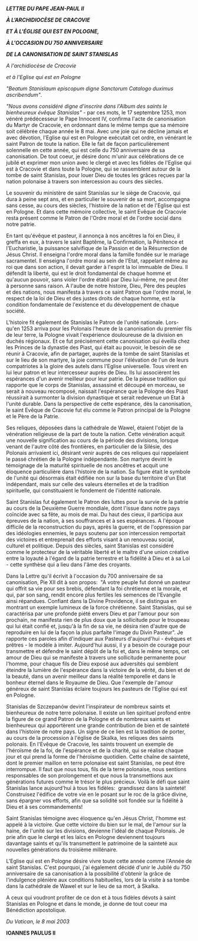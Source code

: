 ***LETTRE DU PAPE JEAN-PAUL II***

***À L’ARCHIDIOCÈSE DE CRACOVIE***

***ET À L'ÉGLISE QUI EST EN POLOGNE,***

***À L'OCCASION DU 750 ANNIVERSAIRE***

***DE LA CANONISATION DE SAINT STANISLAS***

*A l'archidiocèse de Cracovie*

*et à l'Eglise qui est en Pologne*

*"Beatum Stanislaum episcopum digne Sanctorum Catalogo duximus ascribendum"*.

*"Nous avons considéré digne d'inscrire dans l'Album des saints le bienheureux évêque Stanislas"* \- par ces mots, le 17 septembre 1253, mon vénéré prédécesseur le Pape Innocent IV, confirma l'acte de canonisation du Martyr de Cracovie, en ordonnant dans le même temps que sa mémoire soit célébrée chaque année le 8 mai. Avec une joie qui ne décline jamais et avec dévotion, l'Eglise qui est en Pologne exécutait cet ordre, en vénérant le saint Patron de toute la nation. Elle le fait de façon particulièrement solennelle en cette année, qui est celle du 750 anniversaire de sa canonisation. De tout coeur, je désire donc m'unir aux célébrations de ce jubilé et exprimer mon union avec le clergé et avec les fidèles de l'Eglise qui est à Cracovie et dans toute la Pologne, qui se rassemblent autour de la tombe de saint Stanislas, pour louer Dieu de toutes les grâces reçues par la nation polonaise à travers son intercession au cours des siècles.

Le souvenir du ministère de saint Stanislas sur le siège de Cracovie, qui dura à peine sept ans, et en particulier le souvenir de sa mort, accompagna sans cesse, au cours des siècles, l'histoire de la nation et de l'Eglise qui est en Pologne. Et dans cette mémoire collective, le saint Evêque de Cracovie resta présent comme le Patron de l'Ordre moral et de l'ordre social dans notre patrie.

En tant qu'évêque et pasteur, il annonça à nos ancêtres la foi en Dieu, il greffa en eux, à travers le saint Baptême, la Confirmation, la Pénitence et l'Eucharistie, la puissance salvifique de la Passion et de la Résurrection de Jésus Christ. Il enseigna l'ordre moral dans la famille fondée sur le mariage sacramentel. Il enseigna l'ordre moral au sein de l'Etat, rappelant même au roi que dans son action, il devait garder à l'esprit la loi immuable de Dieu. Il défendit la liberté, qui est le droit fondamental de chaque homme et qu'aucun pouvoir, sans violer l'ordre établi par Dieu lui-même, ne peut ôter à personne sans raison. A l'aube de notre histoire, Dieu, Père des peuples et des nations, nous manifesta à travers ce saint Patron que l'ordre moral, le respect de la loi de Dieu et des justes droits de chaque homme, est la condition fondamentale de l'existence et du développement de chaque société.

L'histoire fit également de Stanislas le Patron de l'unité nationale. Lors-qu'en 1253 arriva pour les Polonais l'heure de la canonisation du premier fils de leur terre, la Pologne vivait l'expérience douloureuse de la division en duchés régionaux. Et ce fut précisément cette canonisation qui éveilla chez les Princes de la dynastie des Piast, qui était au pouvoir, le besoin de se réunir à Cracovie, afin de partager, auprès de la tombe de saint Stanislas et sur le lieu de son martyre, la joie commune pour l'élévation de l'un de leurs compatriotes à la gloire des autels dans l'Eglise universelle. Tous virent en lui leur patron et leur intercesseur auprès de Dieu. Ils lui associèrent les espérances d'un avenir meilleur pour leur patrie. De la pieuse tradition qui rapporte que le corps de Stanislas, assassiné et découpé en morceau, se serait à nouveau recomposé, naissait l'espérance que la Pologne des Piast réussirait à surmonter la division dynastique et serait redevenue un Etat à l'unité durable. Dans la perspective de cette espérance, dès la canonisation, le saint Evêque de Cracovie fut élu comme le Patron principal de la Pologne et le Père de la Patrie.

Ses reliques, déposées dans la cathédrale de Wawel, étaient l'objet de la vénération religieuse de la part de toute la nation. Cette vénération acquit une nouvelle signification au cours de la période des divisions, lorsque venant de l'autre côté des frontières, en particulier de la Silésie, des Polonais arrivaient ici, désirant venir auprès de ces reliques qui rappelaient le passé chrétien de la Pologne indépendante. Son martyre devint le témoignage de la maturité spirituelle de nos ancêtres et acquit une éloquence particulière dans l'histoire de la nation. Sa figure était le symbole de l'unité qui désormais était édifiée non sur la base du territoire d'un Etat indépendant, mais sur celle des valeurs éternelles et de la tradition spirituelle, qui constituaient le fondement de l'identité nationale.

Saint Stanislas fut également le Patron des luttes pour la survie de la patrie au cours de la Deuxième Guerre mondiale, dont l'issue dans notre pays coïncide avec sa fête, au mois de mai. Du haut des cieux, il participa aux épreuves de la nation, à ses souffrances et à ses espérances. A l'époque difficile de la reconstruction du pays, après la guerre, et de l'oppression par des idéologies ennemies, le pays soutenu par son intercession remportait des victoires et entreprenait des efforts visant à un renouveau social, culturel et politique. Depuis des siècles, saint Stanislas est considéré comme le protecteur de la véritable liberté et le maître d'une union créative entre la loyauté à l'égard de la patrie terrestre et la fidélité à Dieu et à sa Loi - cette synthèse qui a lieu dans l'âme des croyants.

Dans la Lettre qu'il écrivit à l'occasion du 700 anniversaire de sa canonisation, Pie XII dit à son propos:  "A votre peuple fut donné un pasteur qui offrit sa vie pour ses brebis, défendant la foi chrétienne et la morale, et qui, par son sang, rendit encore plus fertiles les semences de l'Evangile ainsi répandues. Confiant dans la Divine Providence, il se distingua en montrant un exemple lumineux de la force chrétienne. Saint Stanislas, qui se caractérisa par une profonde piété envers Dieu et par l'amour pour son prochain, ne manifesta rien de plus doux que la sollicitude pour le troupeau qui lui était confié et, jusqu'à la fin de sa vie, ne désira rien d'autre que de reproduire en lui de la façon la plus parfaite l'image du Divin Pasteur". Je rapporte ces paroles afin d'indiquer aux Pasteurs d'aujourd'hui - évêques et prêtres - le modèle à imiter. Aujourd'hui aussi, il y a besoin de courage pour transmettre et défendre le saint dépôt de la foi et, dans le même temps, cet amour de Dieu qui se manifeste à travers une sollicitude permanente pour l'homme, pour chaque fils de Dieu exposé aux adversités qui semblent éteindre la lumière de l'espérance dans la victoire de la vérité, du bien et de la beauté, dans un avenir meilleur dans la réalité temporelle et dans le bonheur éternel dans le Royaume de Dieu. Que l'exemple de l'amour généreux de saint Stanislas éclaire toujours les pasteurs de l'Eglise qui est en Pologne.

Stanislas de Szczepanów devint l'inspirateur de nombreux saints et bienheureux de notre terre polonaise. Il existe un lien spirituel profond entre la figure de ce grand Patron de la Pologne et de nombreux saints et bienheureux qui apportèrent une grande contribution de bien et de sainteté dans l'histoire de notre pays. Un signe de ce lien est la tradition de porter, au cours de la procession à l'église de Skalka, les reliques des saints polonais. En l'Evêque de Cracovie, les saints trouvent un exemple de l'héroïsme de la foi, de l'espérance et de la charité, qui se réalise chaque jour et qui prend la forme de l'héroïsme quotidien. Cette chaîne de sainteté, dont le premier maillon en terre polonaise est saint Stanislas, ne peut être interrompue. Il faut que nous tous, fils de la terre polonaise, nous sentions responsables de son prolongement et que nous la transmettions aux générations futures comme le trésor le plus précieux. Voilà le défi que saint Stanislas lance aujourd'hui à tous les fidèles:  grandissez dans la sainteté! Construisez l'édifice de votre vie en le posant sur le roc de la grâce divine, sans épargner vos efforts, afin que sa solidité soit fondée sur la fidélité à Dieu et à ses commandements!

Saint Stanislas témoigne avec éloquence qu'en Jésus Christ, l'homme est appelé à la victoire. Que cette victoire du bien sur le mal, de l'amour sur la haine, de l'unité sur les divisions, devienne l'idéal de chaque Polonais. Je prie afin que le clergé et les laïcs en Pologne deviennent toujours davantage saints et qu'ils transmettent le patrimoine de la sainteté aux nouvelles générations du troisième millénaire.

L'Eglise qui est en Pologne désire vivre toute cette année comme l'Année de saint Stanislas. C'est pourquoi, j'ai également décidé d'unir le Jubilé du 750 anniversaire de sa canonisation à la possibilité d'obtenir la grâce de l'indulgence plénière aux conditions habituelles, lors de la visite à sa tombe dans la cathédrale de Wawel et sur le lieu de sa mort, à Skalka.

A ceux qui voudront profiter de ce don et à tous fidèles dévots à saint Stanislas en Pologne et dans le monde, je donne de tout coeur ma Bénédiction apostolique.

*Du Vatican, le 8 mai 2003*

**IOANNES PAULUS II**